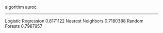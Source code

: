 algorithm                  auroc
--------------------  ----------
Logistic Regression    0.8171122
Nearest Neighbors      0.7180388
Random Forests         0.7987957
